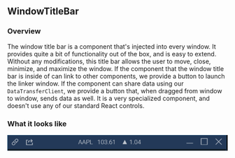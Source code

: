 ## WindowTitleBar

### Overview
The window title bar is a component that's injected into every window. It provides quite a bit of functionality out of the box, and is easy to extend. Without any modifications, this title bar allows the user to move, close, minimize, and maximize the window. If the component that the window title bar is inside of can link to other components, we provide a button to launch the linker window. If the component can share data using our `DataTransferClient`, we provide a button that, when dragged from window to window, sends data as well. It is a very specialized component, and doesn't use any of our standard React controls.

### What it looks like
![](./screenshot.png)
